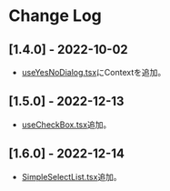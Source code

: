 # Change Log

## [1.4.0] - 2022-10-02

- [useYesNoDialog.tsx](./src/dialogs/useYesNoDialog.tsx)にContextを追加。

## [1.5.0] - 2022-12-13

- [useCheckBox.tsx](./src/muiWrapper/useCheckBox.tsx)追加。

## [1.6.0] - 2022-12-14

- [SimpleSelectList.tsx](./src/components/SimpleSelectList/SimpleSelectList.tsx)追加。
